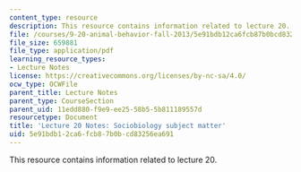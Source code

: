 ```yaml
---
content_type: resource
description: This resource contains information related to lecture 20.
file: /courses/9-20-animal-behavior-fall-2013/5e91bdb12ca6fcb87b0bcd83256ea691_MIT9_20F13_L20_Wls_pth_anly.pdf
file_size: 659881
file_type: application/pdf
learning_resource_types:
- Lecture Notes
license: https://creativecommons.org/licenses/by-nc-sa/4.0/
ocw_type: OCWFile
parent_title: Lecture Notes
parent_type: CourseSection
parent_uid: 11edd880-f9e9-ee25-58b5-5b811189557d
resourcetype: Document
title: 'Lecture 20 Notes: Sociobiology subject matter'
uid: 5e91bdb1-2ca6-fcb8-7b0b-cd83256ea691
---
```

This resource contains information related to lecture 20.